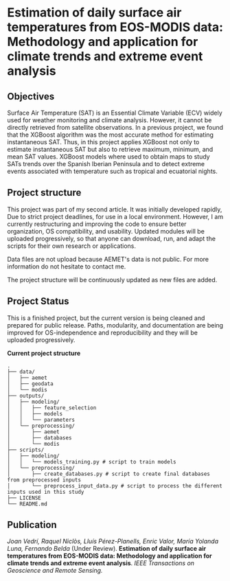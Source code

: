 # Estimation of daily surface air temperatures from EOS-MODIS data: Methodology and application for climate trends and extreme event analysis

## Objectives
Surface Air Temperature (SAT) is an Essential Climate Variable (ECV) widely used for weather monitoring and climate analysis. However, it cannot be directly retrieved from satellite observations. In a previous project, we found that the XGBoost algorithm was the most accurate method for estimating instantaneous SAT. Thus, in this project applies XGBoost not only to estimate instantaneous SAT but also to retrieve maximum, minimum, and mean SAT values. XGBoost models where used to obtain maps to study SATs trends over the Spanish Iberian Peninsula and to detect extreme events associated with temperature such as tropical and ecuatorial nights.

## Project structure

This project was part of my second article. It was initially developed rapidly, Due to strict project deadlines, for use in a local environment. However, I am currently restructuring and improving the code to ensure better organization, OS compatibility, and usability. Updated modules will be uploaded progressively, so that anyone can download, run, and adapt the scripts for their own research or applications. 

Data files are not upload because AEMET's data is not public. For more information do not hesitate to contact me.

The project structure will be continuously updated as new files are added.

## Project Status
This is a finished project, but the current version is being cleaned and prepared for public release. Paths, modularity, and documentation are being improved for OS-independence and reproducibility and they will be uploaded progressively.

**Current project structure**

```
.
├── data/
│   ├── aemet 
│   ├── geodata
│   └── modis
├── outputs/
│   ├── modeling/
│   │   ├── feature_selection
│   │   ├── models
│   │   └── parameters
│   └── preprocessing/
│       ├── aemet
│       ├── databases
│       └── modis
├── scripts/
│   ├── modeling/
│   │   └── models_training.py # script to train models
│   └── preprocessing/
│       ├── create_databases.py # script to create final databases from preprocessed inputs
│       └── preprocess_input_data.py # script to process the different inputs used in this study
├── LICENSE
└── README.md
```

## Publication
*Joan Vedrí, Raquel Niclòs, Lluís Pérez-Planells, Enric Valor, María Yolanda Luna, Fernando Belda* (Under Review). **Estimation of daily surface air temperatures from EOS-MODIS data: Methodology and application for climate trends and extreme event analysis**. *IEEE Transactions on Geoscience and Remote Sensing.* 
